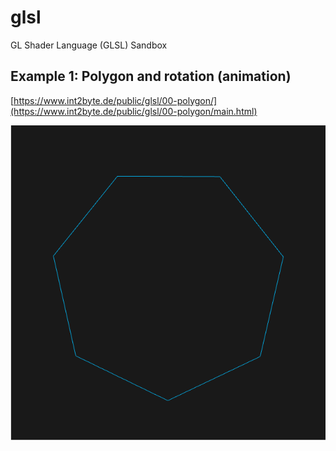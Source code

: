 # glsl
GL Shader Language (GLSL) Sandbox

## Example 1: Polygon and rotation (animation)
[https://www.int2byte.de/public/glsl/00-polygon/](https://www.int2byte.de/public/glsl/00-polygon/main.html)

![Polygon](/00-polygon/screenshot.png)

